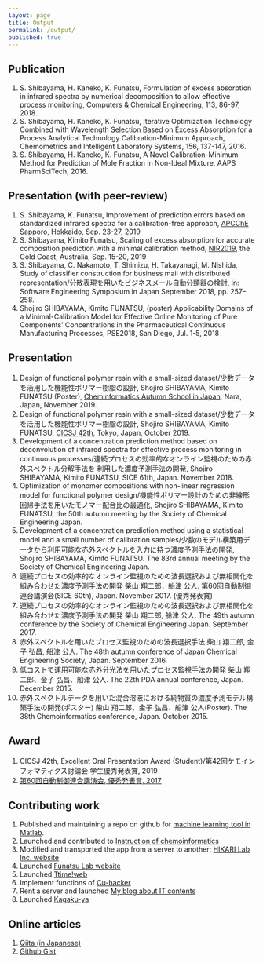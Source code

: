```yaml
---
layout: page
title: Output
permalink: /output/
published: true
---
```

## Publication
1. S. Shibayama, H. Kaneko, K. Funatsu, Formulation of excess absorption in infrared spectra by numerical decomposition to allow effective process monitoring, Computers & Chemical Engineering, 113, 86-97, 2018.
1. S. Shibayama, H. Kaneko, K. Funatsu, Iterative Optimization Technology Combined with Wavelength Selection Based on Excess Absorption for a Process Analytical Technology Calibration-Minimum Approach, Chemometrics and Intelligent Laboratory Systems, 156, 137-147, 2016.
1. S. Shibayama, H. Kaneko, K. Funatsu, A Novel Calibration-Minimum Method for Prediction of Mole Fraction in Non-Ideal Mixture, AAPS PharmSciTech, 2016.

## Presentation (with peer-review)
1. S. Shibayama, K. Funatsu, Improvement of prediction errors based on standardized infrared spectra for a calibration-free approach, [APCChE](http://apcche2019.org) Sapporo, Hokkaido, Sep. 23-27, 2019
1. S. Shibayama, Kimito Funatsu, Scaling of excess absorption for accurate composition prediction with a minimal calibration method,  [NIR2019](http://www.nir2019.com/), the Gold Coast, Australia, Sep. 15-20, 2019
1. S. Shibayama, C. Nakamoto, T. Shimizu, H. Takayanagi, M. Nishida, Study of classifier construction for business mail with distributed representation/分散表現を用いたビジネスメール自動分類器の検討, in: Software Engineering Symposium in Japan September 2018, pp. 257–258.
1. Shojiro SHIBAYAMA, Kimito FUNATSU, (poster) Applicability Domains of a Minimal-Calibration Model for Effective
Online Monitoring of Pure Components’ Concentrations in the Pharmaceutical Continuous Manufacturing Processes, PSE2018, San Diego, Jul. 1-5, 2018

## Presentation
1. Design of functional polymer resin with a small-sized dataset/少数データを活用した機能性ポリマー樹脂の設計, Shojiro SHIBAYAMA, Kimito FUNATSU (Poster), [Cheminformatics Autumn School in Japan](http://funatsu.t.u-tokyo.ac.jp/en/home/), Nara, Japan, November 2019.
1. Design of functional polymer resin with a small-sized dataset/少数データを活用した機能性ポリマー樹脂の設計, Shojiro SHIBAYAMA, Kimito FUNATSU, [CICSJ 42th](https://www.jstage.jst.go.jp/article/ciqs/2019/0/2019_2A01/_article/-char/en), Tokyo, Japan, October 2019.
1. Development of a concentration prediction method based on deconvolution of infrared
spectra for effective process monitoring in continuous processes/連続プロセスの効率的なオンライン監視のための赤外スペクトル分解手法を
利用した濃度予測手法の開発, Shojiro SHIBAYAMA, Kimito FUNATSU, SICE 61th, Japan. November 2018.
1. Optimization of monomer compositions with non-linear regression model for functional polymer design/機能性ポリマー設計のための非線形回帰手法を用いたモノマー配合比の最適化, Shojiro SHIBAYAMA, Kimito FUNATSU, the 50th autumn meeting by the Society of Chemical Engineering Japan.
1. Development of a concentration prediction method using a statistical model and a small number of calibration samples/少数のモデル構築用データから利用可能な赤外スペクトルを入力に持つ濃度予測手法の開発, Shojiro SHIBAYAMA, Kimito FUNATSU. The 83rd annual meeting by the Society of Chemical Engineering Japan.
1. 連続プロセスの効率的なオンライン監視のための波長選択および無相関化を組み合わせた濃度予測手法の開発 柴山 翔二郎，船津 公人. 第60回自動制御連合講演会(SICE 60th), Japan. November 2017. (優秀発表賞)
1. 連続プロセスの効率的なオンライン監視のための波長選択および無相関化を組み合わせた濃度予測手法の開発 柴山 翔二郎, 船津 公人. The 49th autumn conference by the Society of Chemical Engineering Japan. September 2017.
1. 赤外スペクトルを用いたプロセス監視のための波長選択手法 柴山 翔二郎, 金子 弘昌, 船津 公人. The 48th autumn conference of Japan Chemical Engineering Society, Japan. September 2016.
1. 低コストで運用可能な赤外分光法を用いたプロセス監視手法の開発 柴山 翔二郎、金子 弘昌、船津 公人. The 22th PDA annual conference, Japan. December 2015.
1. 赤外スペクトルデータを用いた混合溶液における純物質の濃度予測モデル構築手法の開発(ポスター) 柴山 翔二郎、金子 弘昌、船津 公人(Poster). The 38th Chemoinformatics conference, Japan. October 2015.

## Award
1. CICSJ 42th, Excellent Oral Presentation Award (Student)/第42回ケモインフォマティクス討論会 学生優秀発表賞, 2019
1. [第60回自動制御連合講演会, 優秀発表賞, 2017](http://www.sice.or.jp/rengo60/doc/award.html)

## Contributing work
1. Published and maintaining a repo on github for [machine learning tool in Matlab](https://github.com/MatlabML/MatlabMachineLearning).
1. Launched and contributed to [Instruction of chemoinformatics](https://funatsu-lab.github.io/open-course-ware/)
1. Modified and transported the app from a server to another: [HIKARI Lab Inc. website](https://www.hikarilab.co.jp)
1. Launched [Funatsu Lab website](http://funatsu.t.u-tokyo.ac.jp)
1. Launched [Ttime!web](http://ut-ttime.net)
1. Implement functions of [Cu-hacker](https://cu-hacker.com)
1. Rent a server and launched [My blog about IT contents](https://loudspeaker.sakura.ne.jp/devblog/)
1. Launched [Kagaku-ya](http://kagakuya.com/)

## Online articles
1. [Qiita (in Japanese)](https://qiita.com/sshojiro)
1. [Github Gist](https://gist.github.com/sshojiro)
